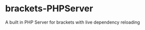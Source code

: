 brackets-PHPServer
==================

A built in PHP Server for brackets with live dependency reloading